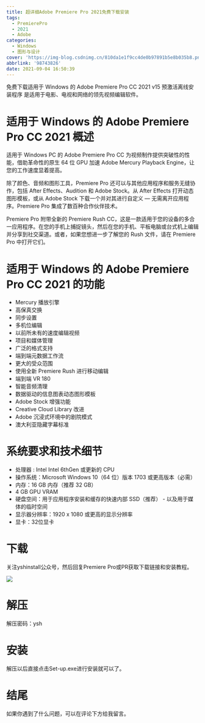 ```yaml
---
title: 超详细Adobe Premiere Pro 2021免费下载安装
tags:
  - PremierePro
  - 2021
  - Adobe
categories:
  - Windows
  - 图形与设计
cover: 'https://img-blog.csdnimg.cn/810da1e1f9cc4de0b97891b5e8b035b8.png'
abbrlink: '98743826'
date: 2021-09-04 16:50:39
---
```


免费下载适用于 Windows 的 Adob​​e Premiere Pro CC 2021 v15 预激活离线安装程序  是适用于电影、电视和网络的领先视频编辑软件。

# 适用于 Windows 的 Adob​​e Premiere Pro CC 2021 概述
适用于 Windows PC 的 Adob​​e Premiere Pro CC 为视频制作提供突破性的性能，借助革命性的原生 64 位 GPU 加速 Adob​​e Mercury Playback Engine，让您的工作速度显着提高。

除了颜色、音频和图形工具，Premiere Pro 还可以与其他应用程序和服务无缝协作，包括 After Effects、Audition 和 Adob​​e Stock。从 After Effects 打开动态图形模板，或从 Adob​​e Stock 下载一个并对其进行自定义 — 无需离开应用程序。Premiere Pro 集成了数百种合作伙伴技术。

Premiere Pro 附带全新的 Premiere Rush CC，这是一款适用于您的设备的多合一应用程序。在您的手机上捕捉镜头，然后在您的手机、平板电脑或台式机上编辑并分享到社交渠道。或者，如果您想进一步了解您的 Rush 文件，请在 Premiere Pro 中打开它们。

# 适用于 Windows 的 Adob​​e Premiere Pro CC 2021 的功能
- Mercury 播放引擎
- 高保真交换
- 同步设置
- 多机位编辑
- 以前所未有的速度编辑视频
- 项目和媒体管理
- 广泛的格式支持
- 端到端元数据工作流
- 更大的受众范围
- 使用全新 Premiere Rush 进行移动编辑
- 端到端 VR 180
- 智能音频清理
- 数据驱动的信息图表动态图形模板
- Adobe Stock 增强功能
- Creative Cloud Library 改进
- Adobe 沉浸式环境中的剧院模式
- 澳大利亚隐藏字幕标准

# 系统要求和技术细节
- 处理器 : Intel Intel 6thGen 或更新的 CPU
- 操作系统：Microsoft Windows 10（64 位）版本 1703 或更高版本（必需）
- 内存：16 GB 内存（推荐 32 GB）
- 4 GB GPU VRAM
- 硬盘空间：用于应用程序安装和缓存的快速内部 SSD（推荐） - 以及用于媒体的临时空间
- 显示器分辨率：1920 x 1080 或更高的显示分辨率
- 显卡：32位显卡

# 下载
关注yshinstall公众号，然后回复Premiere Pro或PR获取下载链接和安装教程。

![](https://img-blog.csdnimg.cn/f824f9d6c4ca40549a3d02de1938c17c.jpg#pic_center)

# 解压
解压密码：ysh

# 安装
解压以后直接点击Set-up.exe进行安装就可以了。

# 结尾
如果你遇到了什么问题，可以在评论下方给我留言。






